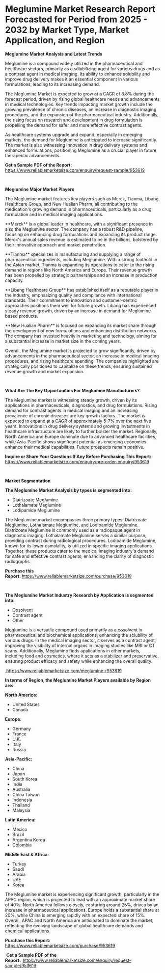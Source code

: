 <p><h1>Meglumine Market Research Report Forecasted for Period from 2025 -  2032 by Market Type, Market Application, and Region</h1></p><p><strong>Meglumine Market Analysis and Latest Trends</strong></p>
<p><p>Meglumine is a compound widely utilized in the pharmaceutical and healthcare sectors, primarily as a solubilizing agent for various drugs and as a contrast agent in medical imaging. Its ability to enhance solubility and improve drug delivery makes it an essential component in various formulations, leading to its increasing demand. </p><p>The Meglumine Market is expected to grow at a CAGR of 8.8% during the forecast period, driven by rising global healthcare needs and advancements in medical technologies. Key trends impacting market growth include the growing prevalence of chronic diseases, an increase in diagnostic imaging procedures, and the expansion of the pharmaceutical industry. Additionally, the rising focus on research and development in drug formulation is propelling the demand for safer and more effective contrast agents. </p><p>As healthcare systems upgrade and expand, especially in emerging markets, the demand for Meglumine is anticipated to increase significantly. The market is also witnessing innovation in drug delivery systems and enhanced formulations, positioning Meglumine as a crucial player in future therapeutic advancements.</p></p>
<p><strong>Get a Sample PDF of the Report:&nbsp;</strong> <a href="https://www.reliablemarketsize.com/enquiry/request-sample/953619?utm_campaign=2462&utm_medium=2&utm_source=Github&utm_content=ia&utm_term=18042025&utm_id=meglumine">https://www.reliablemarketsize.com/enquiry/request-sample/953619</a></p>
<p>&nbsp;</p>
<p><strong>Meglumine Major Market Players</strong></p>
<p><p>The Meglumine market features key players such as Merck, Tianma, Libang Healthcare Group, and New Hualian Pharm, all contributing to the medication's growing demand in pharmaceuticals, particularly as a drug formulation and in medical imaging applications.</p><p>**Merck** is a global leader in healthcare, with a significant presence in also the Meglumine sector. The company has a robust R&D pipeline, focusing on enhancing drug formulations and expanding its product range. Merck's annual sales revenue is estimated to be in the billions, bolstered by their innovative approach and market penetration.</p><p>**Tianma** specializes in manufacturing and supplying a range of pharmaceutical ingredients, including Meglumine. With a strong foothold in the Asian market, Tianma is expanding its operations to cater to the rising demand in regions like North America and Europe. Their revenue growth has been propelled by strategic partnerships and an increase in production capacity.</p><p>**Libang Healthcare Group** has established itself as a reputable player in the industry, emphasizing quality and compliance with international standards. Their commitment to innovation and customer-centric approaches positions them well for future growth. Libang has experienced steady revenue growth, driven by an increase in demand for Meglumine-based products.</p><p>**New Hualian Pharm** is focused on expanding its market share through the development of new formulations and enhancing distribution networks. The company has invested heavily in marketing and technology, aiming for a substantial increase in market size in the coming years.</p><p>Overall, the Meglumine market is projected to grow significantly, driven by advancements in the pharmaceutical sector, an increase in medical imaging procedures, and rising healthcare spending. The companies highlighted are strategically positioned to capitalize on these trends, ensuring sustained revenue growth and market expansion.</p></p>
<p>&nbsp;</p>
<p><strong>What Are The Key Opportunities For Meglumine Manufacturers?</strong></p>
<p><p>The Meglumine market is witnessing steady growth, driven by its applications in pharmaceuticals, diagnostics, and drug formulations. Rising demand for contrast agents in medical imaging and an increasing prevalence of chronic diseases are key growth factors. The market is expected to expand at a CAGR of approximately 5-7% over the next five years. Innovations in drug delivery systems and growing investments in healthcare infrastructure are likely to further bolster the market. Regionally, North America and Europe dominate due to advanced healthcare facilities, while Asia-Pacific shows significant potential as emerging economies enhance their medical capabilities. Future prospects remain positive.</p></p>
<p><strong>Inquire or Share Your Questions If Any Before Purchasing This Report:</strong> <a href="https://www.reliablemarketsize.com/enquiry/pre-order-enquiry/953619?utm_campaign=2462&utm_medium=2&utm_source=Github&utm_content=ia&utm_term=18042025&utm_id=meglumine">https://www.reliablemarketsize.com/enquiry/pre-order-enquiry/953619</a></p>
<p>&nbsp;</p>
<p><strong>Market Segmentation</strong></p>
<p><strong>The Meglumine Market Analysis by types is segmented into:</strong></p>
<p><ul><li>Diatrizoate Meglumine</li><li>Lothalamate Meglumine</li><li>Lodipamide Meglumine</li></ul></p>
<p><p>The Meglumine market encompasses three primary types: Diatrizoate Meglumine, Lothalamate Meglumine, and Lodipamide Meglumine. Diatrizoate Meglumine is commonly used as a radiopaque agent in diagnostic imaging. Lothalamate Meglumine serves a similar purpose, providing contrast during radiological procedures. Lodipamide Meglumine, known for its lower osmolality, is utilized in specific imaging applications. Together, these products cater to the medical imaging industry's demand for safe and effective contrast agents, enhancing the clarity of diagnostic radiographs.</p></p>
<p><strong>Purchase this Report:&nbsp;</strong><a href="https://www.reliablemarketsize.com/purchase/953619?utm_campaign=2462&utm_medium=2&utm_source=Github&utm_content=ia&utm_term=18042025&utm_id=meglumine">https://www.reliablemarketsize.com/purchase/953619</a></p>
<p>&nbsp;</p>
<p><strong>The Meglumine Market Industry Research by Application is segmented into:</strong></p>
<p><ul><li>Cosolvent</li><li>Contrast agent</li><li>Other</li></ul></p>
<p><p>Meglumine is a versatile compound used primarily as a cosolvent in pharmaceutical and biochemical applications, enhancing the solubility of various drugs. In the medical imaging sector, it serves as a contrast agent, improving the visibility of internal organs in imaging studies like MRI or CT scans. Additionally, Meglumine finds applications in other markets, including food and cosmetics, where it acts as a stabilizer and preservative, ensuring product efficacy and safety while enhancing the overall quality.</p></p>
<p><a href="https://www.reliablemarketsize.com/meglumine-r953619?utm_campaign=2462&utm_medium=2&utm_source=Github&utm_content=ia&utm_term=18042025&utm_id=meglumine">&nbsp;https://www.reliablemarketsize.com/meglumine-r953619</a></p>
<p><strong>In terms of Region, the Meglumine Market Players available by Region are:</strong></p>
<p>
    <p> <strong> North America: </strong>
        <ul>
            <li>United States</li>
            <li>Canada</li>
        </ul>
        </p> 
    <p> <strong> Europe: </strong>
        <ul>
            <li>Germany</li>
            <li>France</li>
            <li>U.K.</li>
            <li>Italy</li>
            <li>Russia</li>
        </ul>
        </p> 
    <p> <strong> Asia-Pacific: </strong>
        <ul>
            <li>China</li>
            <li>Japan</li>
            <li>South Korea</li>
            <li>India</li>
            <li>Australia</li>
            <li>China Taiwan</li>
            <li>Indonesia</li>
            <li>Thailand</li>
            <li>Malaysia</li>
        </ul>
        </p> 
    <p> <strong> Latin America: </strong>
        <ul>
            <li>Mexico</li>
            <li>Brazil</li>
            <li>Argentina Korea</li>
            <li>Colombia</li>
        </ul>
        </p> 
    <p> <strong> Middle East & Africa: </strong>
        <ul>
            <li>Turkey</li>
            <li>Saudi</li>
            <li>Arabia</li>
            <li>UAE</li>
            <li>Korea</li>
        </ul>
    </p>
    </p>
<p><p>The Meglumine market is experiencing significant growth, particularly in the APAC region, which is projected to lead with an approximate market share of 40%. North America follows closely, capturing around 25%, driven by an increase in pharmaceutical applications. Europe holds a substantial share at 20%, while China is emerging rapidly with an expected share of 15%. Overall, APAC and North America are anticipated to dominate the market, reflecting the evolving landscape of global healthcare demands and chemical applications.</p></p>
<p><strong>Purchase this Report: </strong><a href="https://www.reliablemarketsize.com/purchase/953619?utm_campaign=2462&utm_medium=2&utm_source=Github&utm_content=ia&utm_term=18042025&utm_id=meglumine">https://www.reliablemarketsize.com/purchase/953619</a></p>
<p>&nbsp;<strong>Get a Sample PDF of the Report:&nbsp;&nbsp;</strong><a href="https://www.reliablemarketsize.com/enquiry/request-sample/953619?utm_campaign=2462&utm_medium=2&utm_source=Github&utm_content=ia&utm_term=18042025&utm_id=meglumine">https://www.reliablemarketsize.com/enquiry/request-sample/953619</a></p>
<p><strong></strong></p>
<p><p></p><p></p><p></p></p>